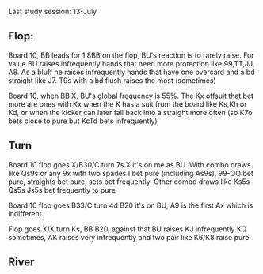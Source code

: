 Last study session: 13-July

## Flop:
Board 10, BB leads for 1.8BB on the flop, BU's reaction is to rarely raise.
For value BU raises infrequently hands that need more protection like 99,TT,JJ, A8.
As a bluff he raises infrequently hands that have one overcard and a bd straight like J7. T9s with a bd flush raises the most (sometimes)

Board 10, when BB X, BU's global frequency is 55%. The Kx offsuit that bet more are ones with Kx when the K has a suit from the board like Ks,Kh or Kd, or when the kicker can later fall back into a straight more often (so K7o bets close to pure but KcTd bets infrequently)

## Turn

Board 10 flop goes X/B30/C turn 7s X it's on me as BU.
With combo draws like Qs9s or any 9x with two spades I bet pure (including As9s), 99-QQ bet pure, straights bet pure, sets bet frequently.
Other combo draws like Ks5s Qs5s Js5s bet frequently to pure

Board 10 flop goes B33/C turn 4d B20 it's on BU, A9 is the first Ax which is indifferent

Flop goes X/X turn Ks, BB B20, against that BU raises KJ infrequently KQ sometimes, AK raises very infrequently and two pair like K6/K8 raise pure

## River
